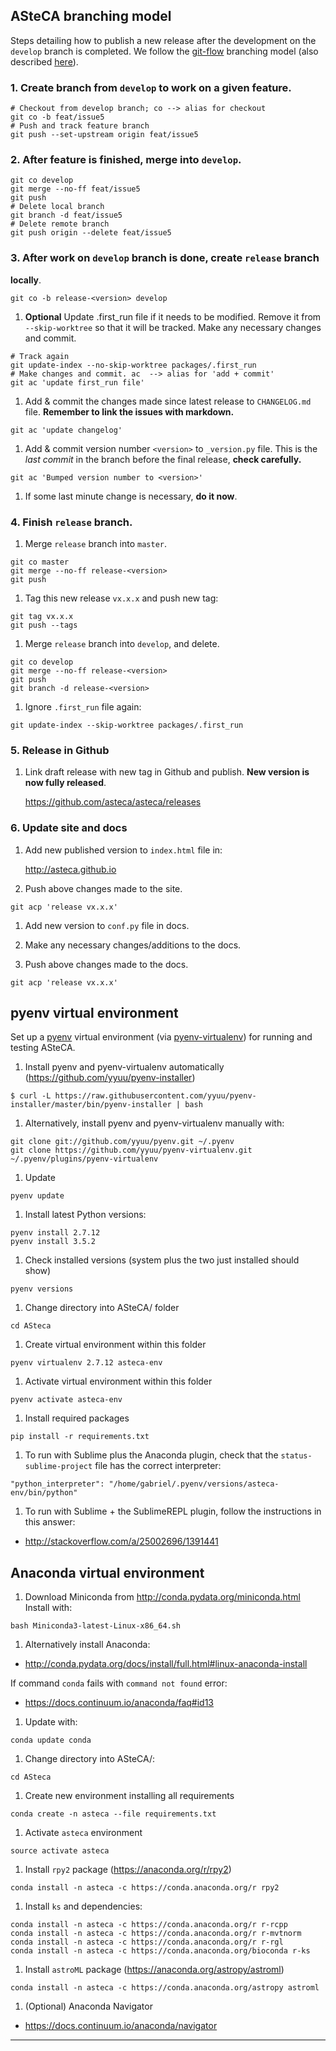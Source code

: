 ## ASteCA branching model

Steps detailing how to publish a new release after the development on the
`develop` branch is completed. We follow the [git-flow][1] branching
model (also described [here][2]).


### 1. Create branch from `develop` to work on a given feature.
  ````
  # Checkout from develop branch; co --> alias for checkout
  git co -b feat/issue5
  # Push and track feature branch
  git push --set-upstream origin feat/issue5
  ````

### 2. After feature is finished, merge into `develop`.
  ````
  git co develop
  git merge --no-ff feat/issue5
  git push
  # Delete local branch
  git branch -d feat/issue5
  # Delete remote branch
  git push origin --delete feat/issue5
  ````

### 3. After work on `develop` branch is done, create `release` branch
 **locally**.
  ````
  git co -b release-<version> develop
  ````

1. **Optional** Update .first_run file if it needs to be modified. Remove it
from `--skip-worktree` so that it will be tracked. Make any necessary changes
and commit.
  ````
  # Track again
  git update-index --no-skip-worktree packages/.first_run
  # Make changes and commit. ac  --> alias for 'add + commit'
  git ac 'update first_run file'
````

1. Add & commit the changes made since latest release to `CHANGELOG.md` file.
**Remember to link the issues with markdown.**
  ````
  git ac 'update changelog'
  ````

1. Add & commit version number `<version>` to `_version.py` file. This is the
*last commit* in the branch before the final release, **check carefully.**
  ````
  git ac 'Bumped version number to <version>'
  ````

1. If some last minute change is necessary, **do it now**.


### 4. Finish `release` branch.

1. Merge `release` branch into `master`.
  ````
  git co master
  git merge --no-ff release-<version>
  git push
  ````

1. Tag this new release `vx.x.x` and push new tag:
  ````
  git tag vx.x.x
  git push --tags
  ````

1. Merge `release` branch into `develop`, and delete.
  ````
  git co develop
  git merge --no-ff release-<version>
  git push
  git branch -d release-<version>
  ````

1. Ignore `.first_run` file again:
  ````
  git update-index --skip-worktree packages/.first_run
  ````

### 5. Release in Github

1. Link draft release with new tag in Github and publish. **New version is
now fully released**.

   https://github.com/asteca/asteca/releases


### 6. Update site and docs

1. Add new published version to `index.html` file in:

   http://asteca.github.io

1. Push above changes made to the site.
  ````
  git acp 'release vx.x.x'
  ````

1. Add new version to `conf.py` file in docs.

1. Make any necessary changes/additions to the docs.

1. Push above changes made to the docs.
  ````
  git acp 'release vx.x.x'
  ````


## pyenv virtual environment

Set up a [pyenv][3] virtual environment (via [pyenv-virtualenv][4]) for running
and testing ASteCA.

1. Install pyenv and pyenv-virtualenv automatically
(https://github.com/yyuu/pyenv-installer)
  ````
  $ curl -L https://raw.githubusercontent.com/yyuu/pyenv-installer/master/bin/pyenv-installer | bash
  ````

1. Alternatively, install pyenv and pyenv-virtualenv manually with:
  ````
  git clone git://github.com/yyuu/pyenv.git ~/.pyenv
  git clone https://github.com/yyuu/pyenv-virtualenv.git ~/.pyenv/plugins/pyenv-virtualenv
  ````

1. Update
  ````
  pyenv update
  ````

1. Install latest Python versions:
  ````
  pyenv install 2.7.12
  pyenv install 3.5.2
  ````

1. Check installed versions (system plus the two just installed should show)
  ````
  pyenv versions
  ```` 

1. Change directory into ASteCA/ folder
  ````
  cd ASteca
  ````

1. Create virtual environment within this folder
  ````
  pyenv virtualenv 2.7.12 asteca-env
  ````

1. Activate virtual environment within this folder
  ````
  pyenv activate asteca-env
  ````

1. Install required packages
  ````
  pip install -r requirements.txt
  ````

1. To run with Sublime plus the Anaconda plugin, check that the
`status-sublime-project` file has the correct interpreter:
  ````
  "python_interpreter": "/home/gabriel/.pyenv/versions/asteca-env/bin/python"
  ````

1. To run with Sublime + the SublimeREPL plugin, follow the instructions in
this answer:
  * http://stackoverflow.com/a/25002696/1391441


## Anaconda virtual environment

1. Download Miniconda from http://conda.pydata.org/miniconda.html
Install with:
  ````
  bash Miniconda3-latest-Linux-x86_64.sh
  ````

1. Alternatively install Anaconda:
  * http://conda.pydata.org/docs/install/full.html#linux-anaconda-install

If command `conda` fails with `command not found` error:
  * https://docs.continuum.io/anaconda/faq#id13

1. Update with:
  ````
  conda update conda
  ````

1. Change directory into ASteCA/:
  ````
  cd ASteca
  ````

1. Create new environment installing all requirements
  ````
  conda create -n asteca --file requirements.txt
  ````

1. Activate `asteca` environment
  ````
  source activate asteca
  ````

1. Install `rpy2` package (https://anaconda.org/r/rpy2)
  ````
  conda install -n asteca -c https://conda.anaconda.org/r rpy2
  ````

1. Install `ks` and dependencies:
  ````
  conda install -n asteca -c https://conda.anaconda.org/r r-rcpp
  conda install -n asteca -c https://conda.anaconda.org/r r-mvtnorm
  conda install -n asteca -c https://conda.anaconda.org/r r-rgl
  conda install -n asteca -c https://conda.anaconda.org/bioconda r-ks
  ````

1. Install `astroML` package (https://anaconda.org/astropy/astroml)
  ````
  conda install -n asteca -c https://conda.anaconda.org/astropy astroml
  ````

1. (Optional) Anaconda Navigator
 * https://docs.continuum.io/anaconda/navigator

________________________________________________________________________________
[1]: http://nvie.com/posts/a-successful-git-branching-model/
[2]: https://www.atlassian.com/git/tutorials/comparing-workflows/gitflow-workflow
[3]: https://github.com/yyuu/pyenv.git
[4]: https://github.com/yyuu/pyenv-virtualenv

